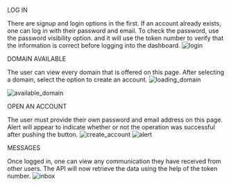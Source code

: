 LOG IN

There are signup and login options in the first. If an account already exists, one can log in with their password and email. To check the password, use the password visibility option.
and it will use the token number to verify that the information is correct before logging into the dashboard.
![login](https://github.com/NNDipuIslam/email/assets/70852888/be18c828-22ab-459b-bf9c-48cb8300b589)

DOMAIN AVAILABLE

The user can view every domain that is offered on this page. After selecting a domain, select the option to create an account.
![loading_domain](https://github.com/NNDipuIslam/email/assets/70852888/1c2e0151-699b-46be-85f6-99f00b1ede7e)

![available_domain](https://github.com/NNDipuIslam/email/assets/70852888/eb7dafd1-a44e-44fe-9bf2-692e4f958b24)

OPEN AN ACCOUNT

The user must provide their own password and email address on this page. Alert will appear to indicate whether or not the operation was successful after pushing the button.
![create_account](https://github.com/NNDipuIslam/email/assets/70852888/535f3d50-1ad2-4059-bfd1-42ea5fe6cbeb)
![alert](https://github.com/NNDipuIslam/email/assets/70852888/ac545f01-4961-426b-90d6-9e3e03ad6754)

MESSAGES

Once logged in, one can view any communication they have received from other users. The API will now retrieve the data using the help of the token number.
![inbox](https://github.com/NNDipuIslam/email/assets/70852888/ebe42f1e-5db7-4e5b-ae78-03619eec4154)
